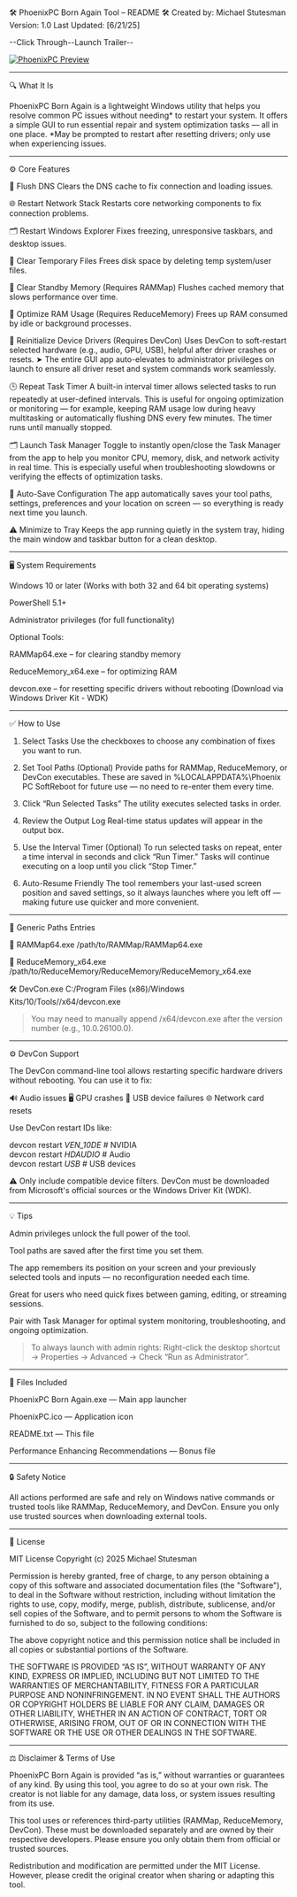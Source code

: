 🛠️ PhoenixPC Born Again Tool – README
🛠 Created by: Michael Stutesman
Version: 1.0
Last Updated: [6/21/25]

--Click Through--Launch Trailer--

[![PhoenixPC Preview](https://github.com/Michael-Stutesman/PhoenixPC-Born-Again-Tool/raw/main/PhoenixPC%20Preview.png)](https://www.youtube.com/watch?v=GKDkKKt9Y7I&autoplay=1&rel=0)


---

🔍 What It Is

PhoenixPC Born Again is a lightweight Windows utility that helps you resolve common PC issues without needing* to restart your system. It offers a simple GUI to run essential repair and system optimization tasks — all in one place.
*May be prompted to restart after resetting drivers; only use when experiencing issues.


---

⚙️ Core Features

🧠 Flush DNS
Clears the DNS cache to fix connection and loading issues.

🌐 Restart Network Stack
Restarts core networking components to fix connection problems.

🗂️ Restart Windows Explorer
Fixes freezing, unresponsive taskbars, and desktop issues.

🧹 Clear Temporary Files
Frees disk space by deleting temp system/user files.

💾 Clear Standby Memory (Requires RAMMap)
Flushes cached memory that slows performance over time.

🧠 Optimize RAM Usage (Requires ReduceMemory)
Frees up RAM consumed by idle or background processes.

🔌 Reinitialize Device Drivers (Requires DevCon)
Uses DevCon to soft-restart selected hardware (e.g., audio, GPU, USB), helpful after driver crashes or resets.
➤ The entire GUI app auto-elevates to administrator privileges on launch to ensure all driver reset and system commands work seamlessly.

🕒 Repeat Task Timer
A built-in interval timer allows selected tasks to run repeatedly at user-defined intervals. This is useful for ongoing optimization or monitoring — for example, keeping RAM usage low during heavy multitasking or automatically flushing DNS every few minutes. The timer runs until manually stopped.

🗂️ Launch Task Manager
Toggle to instantly open/close the Task Manager from the app to help you monitor CPU, memory, disk, and network activity in real time. This is especially useful when troubleshooting slowdowns or verifying the effects of optimization tasks.

💾 Auto-Save Configuration
The app automatically saves your tool paths, settings, preferences and your location on screen — so everything is ready next time you launch.

⚠️ Minimize to Tray
Keeps the app running quietly in the system tray, hiding the main window and taskbar button for a clean desktop.


---

🖥️ System Requirements

Windows 10 or later (Works with both 32 and 64 bit operating systems)

PowerShell 5.1+

Administrator privileges (for full functionality)


Optional Tools:

RAMMap64.exe – for clearing standby memory

ReduceMemory_x64.exe – for optimizing RAM

devcon.exe – for resetting specific drivers without rebooting (Download via Windows Driver Kit - WDK)



---

✅ How to Use

1. Select Tasks
Use the checkboxes to choose any combination of fixes you want to run.


2. Set Tool Paths (Optional)
Provide paths for RAMMap, ReduceMemory, or DevCon executables.
These are saved in %LOCALAPPDATA%\Phoenix PC SoftReboot for future use — no need to re-enter them every time.


3. Click “Run Selected Tasks”
The utility executes selected tasks in order.


4. Review the Output Log
Real-time status updates will appear in the output box.


5. Use the Interval Timer (Optional)
To run selected tasks on repeat, enter a time interval in seconds and click “Run Timer.” Tasks will continue executing on a loop until you click “Stop Timer.”


6. Auto-Resume Friendly
The tool remembers your last-used screen position and saved settings, so it always launches where you left off — making future use quicker and more convenient.




---

📂 Generic Paths Entries

🧠 RAMMap64.exe
/path/to/RAMMap/RAMMap64.exe

🧠 ReduceMemory_x64.exe
/path/to/ReduceMemory/ReduceMemory/ReduceMemory_x64.exe

🛠️ DevCon.exe
C:/Program Files (x86)/Windows Kits/10/Tools/<version>/x64/devcon.exe

> You may need to manually append /x64/devcon.exe after the version number (e.g., 10.0.26100.0).




---

⚙️ DevCon Support

The DevCon command-line tool allows restarting specific hardware drivers without rebooting. You can use it to fix:

🔊 Audio issues
🖥️ GPU crashes
🧩 USB device failures
🌐 Network card resets

Use DevCon restart IDs like:

devcon restart *VEN_10DE*        # NVIDIA  
devcon restart *HDAUDIO*         # Audio  
devcon restart *USB*             # USB devices

⚠️ Only include compatible device filters. DevCon must be downloaded from Microsoft's official sources or the Windows Driver Kit (WDK).


---

💡 Tips

Admin privileges unlock the full power of the tool.

Tool paths are saved after the first time you set them.

The app remembers its position on your screen and your previously selected tools and inputs — no reconfiguration needed each time.

Great for users who need quick fixes between gaming, editing, or streaming sessions.

Pair with Task Manager for optimal system monitoring, troubleshooting, and ongoing optimization.


> To always launch with admin rights:
Right-click the desktop shortcut → Properties → Advanced → Check “Run as Administrator”.




---

📁 Files Included

PhoenixPC Born Again.exe — Main app launcher

PhoenixPC.ico — Application icon

README.txt — This file

Performance Enhancing Recommendations — Bonus file



---

🔒 Safety Notice

All actions performed are safe and rely on Windows native commands or trusted tools like RAMMap, ReduceMemory, and DevCon.
Ensure you only use trusted sources when downloading external tools.


---

📄 License

MIT License
Copyright (c) 2025 Michael Stutesman

Permission is hereby granted, free of charge, to any person obtaining a copy of this software and associated documentation files (the "Software"), to deal in the Software without restriction, including without limitation the rights to use, copy, modify, merge, publish, distribute, sublicense, and/or sell copies of the Software, and to permit persons to whom the Software is furnished to do so, subject to the following conditions:

The above copyright notice and this permission notice shall be included in all copies or substantial portions of the Software.

THE SOFTWARE IS PROVIDED “AS IS”, WITHOUT WARRANTY OF ANY KIND, EXPRESS OR IMPLIED, INCLUDING BUT NOT LIMITED TO THE WARRANTIES OF MERCHANTABILITY, FITNESS FOR A PARTICULAR PURPOSE AND NONINFRINGEMENT.
IN NO EVENT SHALL THE AUTHORS OR COPYRIGHT HOLDERS BE LIABLE FOR ANY CLAIM, DAMAGES OR OTHER LIABILITY, WHETHER IN AN ACTION OF CONTRACT, TORT OR OTHERWISE, ARISING FROM, OUT OF OR IN CONNECTION WITH THE SOFTWARE OR THE USE OR OTHER DEALINGS IN THE SOFTWARE.


---

⚖️ Disclaimer & Terms of Use

PhoenixPC Born Again is provided “as is,” without warranties or guarantees of any kind. By using this tool, you agree to do so at your own risk. The creator is not liable for any damage, data loss, or system issues resulting from its use.

This tool uses or references third-party utilities (RAMMap, ReduceMemory, DevCon). These must be downloaded separately and are owned by their respective developers. Please ensure you only obtain them from official or trusted sources.

Redistribution and modification are permitted under the MIT License. However, please credit the original creator when sharing or adapting this tool.

